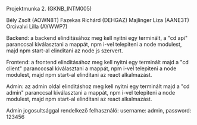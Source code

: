 Projektmunka 2. (GKNB_INTM005)

Bély Zsolt (AOWN8T)
Fazekas Richárd (DEHGAZ)
Majlinger Liza (AANE3T)
Orcivalvi Lilla (AYWWP7)

Backend:
  a backend elinditásához meg kell nyitni egy terminált, a "cd api" paranccsal kiválasztani a mappát, 
  npm i-vel telepiteni a node modulest, majd npm start-al elinditani az node js szervert.

Frontend:
  a frontend elinditásához meg kell nyitni egy terminált majd a "cd client" parancccsal kiválasztani a mappát,
  npm i-vel telepiteni a node modulest, majd npm start-al elinditani az react alkalmazást.

Admin:
  az admin oldal elinditáshoz meg kell nyitni egy terminált majd a "cd admin" paranccsal kiválasztani a mappát,
  npm i-vel telepiteni a node modulest, majd npm start-al elinditani az react alkalmazást.

Admin jogosultsággal rendelkező felhasználó:
   username: admin, password: 123456
   
